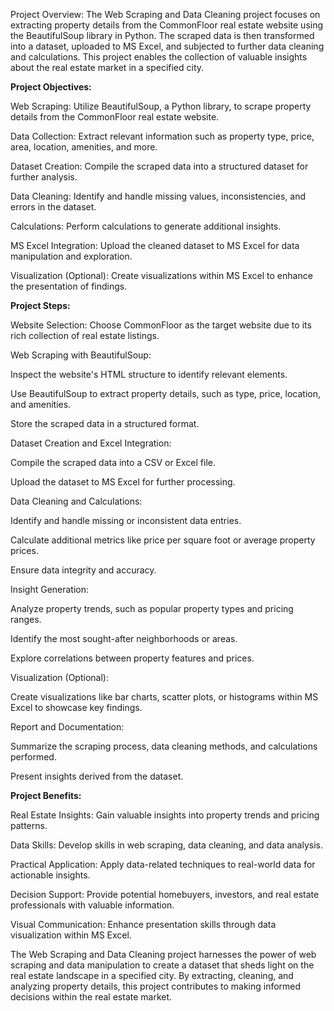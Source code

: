 Project Overview: The Web Scraping and Data Cleaning project focuses on extracting property details from the CommonFloor real estate website using the BeautifulSoup library in Python. The scraped data is then transformed into a dataset, uploaded to MS Excel, and subjected to further data cleaning and calculations. This project enables the collection of valuable insights about the real estate market in a specified city.



**Project Objectives:**

Web Scraping: Utilize BeautifulSoup, a Python library, to scrape property details from the CommonFloor real estate website.

Data Collection: Extract relevant information such as property type, price, area, location, amenities, and more.

Dataset Creation: Compile the scraped data into a structured dataset for further analysis.

Data Cleaning: Identify and handle missing values, inconsistencies, and errors in the dataset.

Calculations: Perform calculations to generate additional insights.

MS Excel Integration: Upload the cleaned dataset to MS Excel for data manipulation and exploration.

Visualization (Optional): Create visualizations within MS Excel to enhance the presentation of findings.



**Project Steps:**

Website Selection: Choose CommonFloor as the target website due to its rich collection of real estate listings.

Web Scraping with BeautifulSoup:

Inspect the website's HTML structure to identify relevant elements.

Use BeautifulSoup to extract property details, such as type, price, location, and amenities.

Store the scraped data in a structured format.

Dataset Creation and Excel Integration:

Compile the scraped data into a CSV or Excel file.

Upload the dataset to MS Excel for further processing.

Data Cleaning and Calculations:

Identify and handle missing or inconsistent data entries.

Calculate additional metrics like price per square foot or average property prices.

Ensure data integrity and accuracy.

Insight Generation:

Analyze property trends, such as popular property types and pricing ranges.

Identify the most sought-after neighborhoods or areas.

Explore correlations between property features and prices.

Visualization (Optional):

Create visualizations like bar charts, scatter plots, or histograms within MS Excel to showcase key findings.

Report and Documentation:

Summarize the scraping process, data cleaning methods, and calculations performed.

Present insights derived from the dataset.

**Project Benefits:**

Real Estate Insights: Gain valuable insights into property trends and pricing patterns.

Data Skills: Develop skills in web scraping, data cleaning, and data analysis.

Practical Application: Apply data-related techniques to real-world data for actionable insights.

Decision Support: Provide potential homebuyers, investors, and real estate professionals with valuable information.

Visual Communication: Enhance presentation skills through data visualization within MS Excel.

The Web Scraping and Data Cleaning project harnesses the power of web scraping and data manipulation to create a dataset that sheds light on the real estate landscape in a specified city. By extracting, cleaning, and analyzing property details, this project contributes to making informed decisions within the real estate market.
